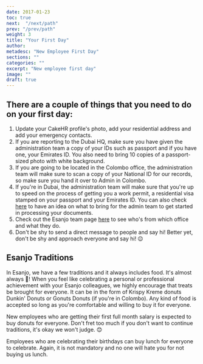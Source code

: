 ```yaml
---
date: 2017-01-23
toc: true
next:  "/next/path"
prev: "/prev/path"
weight: 3
title: "Your First Day"
author:
metadesc: "New Employee First Day"
sections: ""
categories: ""
excerpt: "New employee first day"
image: ""
draft: true
---
```


## There are a couple of things that you need to do on your first day:


1. Update your CakeHR profile's photo, add your residential address and add your emergency contacts.
2. If you are reporting to the Dubai HQ, make sure you have given the administration team a copy of your IDs such as passport and if you have one, your Emirates ID. You also need to bring 10 copies of a passport-sized photo with white background.
3. If you are going to be located in the Colombo office, the administration team will make sure to scan a copy of your National ID for our records, so make sure you hand it over to Admin in Colombo.
4. If you're in Dubai, the administration team will make sure that you're up to speed on the process of getting you a work permit, a residential visa stamped on your passport and your Emirates ID. You can also check [here][1] to have an idea on what to bring for the admin team to get started in processing your documents.
5. Check out the Esanjo team page [here][2] to see who's from which office and what they do.
6. Don't be shy to send a direct message to people and say hi! Better yet, don't be shy and approach everyone and say hi! 😉

## Esanjo Traditions

In Esanjo, we have a few traditions and it always includes food. It's almost always 🍕! When you feel like celebrating a personal or professional achievement with your Esanjo colleagues, we highly encourage that treats be brought for everyone. It can be in the form of Krispy Kreme donuts Dunkin' Donuts or Gonuts Donuts (if you're in Colombo). Any kind of food is accepted so long as you're comfortable and willing to buy it for everyone.

New employees who are getting their first full month salary is expected to buy donuts for everyone. Don't fret too much if you don't want to continue traditions, it's okay we won't judge. 😊

Employees who are celebrating their birthdays can buy lunch for everyone to celebrate. Again, it is not mandatory and no one will hate you for not buying us lunch.

[1]: https://way.esanjo.com/people-ops/dubai-visa-processing/
[2]: https://esanjo.com/en-ae/team#grid
